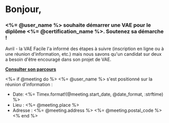 # Bonjour,

### <%= @user_name %> souhaite démarrer une VAE pour le diplôme <%= @certification_name %>. Soutenez sa démarche !

Avril - la VAE Facile l'a informé des étapes à suivre (inscription en ligne ou à une réunion d'information, etc.) mais nous savons qu'un candidat sur deux a besoin d'être encouragé dans son projet de VAE.

**[Consulter son parcours](<%= @url %>)**

<%= if @meeting do %>
<%= @user_name %> s'est positionné sur la réunion d'information :

- Date: <%= Timex.format!(@meeting.start_date, @date_format, :strftime) %>
- Lieu : <%= @meeting.place %>
- Adresse : <%= @meeting.address %> <%= @meeting.postal_code %>
<% end %>
